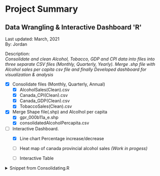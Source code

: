 # Project Summary 
## Data Wrangling  & Interactive Dashboard  **'R'**
Last updated: March, 2021 <br />
By: Jordan 

Description:<br />
*Consolidate and clean Alcohol, Tobacco, GDP and CPI data into files into three separate CSV files (Monthly, Quarterly, Yearly). Merge .shp file with Alcohol sales per capita csv file and finally Developed dashboard for visualization & analysis*

* [x] Consolidate files (Monthly, Quarterly, Annual) 
  * [x] AlcoholSales(Clean).csv
  * [x] Canada_CPI(Clean).csv
  * [x] Canada_GDP(Clean).csv
  * [x] TobaccoSales(Clean).csv

* [x] Merge Shape file(.shp) and Alcolhol per capita  
  * [x] gpr_000b11a_e.shp
  * [x] consolidatedAlcoholPercapita.csv

* [ ] Interactive Dashboard.
  * [x] Line chart Percentage increase/decrease
  * [ ] Heat map of canada provincial alcohol sales _(Work in progess)_ 
  * [ ] Interactive Table


<details>
  <Summary> Snippet from Consolidating.R </Summary>
    ``` R
        
        #Creating a dataframe that will hold monthly sales and GDP information. 

        #Empty data frame
        ConsolidatedMonthly = data.frame() 
        
        #Translating Horizontal Alcohol sale datato vertical
        for (i in 1:length(colnames(AlcoholSales))){
          ConsolidatedMonthly[i,1] = colnames(AlcoholSales)[i] # Whole date`` 
          ConsolidatedMonthly[i,2] = "" # Leaving blank for Year & Quarter (See 3rd line down)
          ConsolidatedMonthly[i,3] = as.numeric(substr(colnames(AlcoholSales)[i],1,4)) # Year 
          ConsolidatedMonthly[i,4] = paste0("Q",ceiling(as.numeric(substr(colnames(AlcoholSales)[i],5,6))/3)) # Quarter
          ConsolidatedMonthly[i,2] = paste0(ConsolidatedMonthly[i,4],".",ConsolidatedMonthly[i,3]) # Year & Quarter
          ConsolidatedMonthly[i,5] = as.numeric(AlcoholSales[1,i]) # sales
        }

        #Alcohol SALE  Percentage Change
        for (i in 1:(length(row.names(ConsolidatedMonthly))-1)){
          ConsolidatedMonthly[(i+1),6] = round(as.numeric(((ConsolidatedMonthly[(i+1),5]/ConsolidatedMonthly[i,5])-1)*100),2)
        }
    ```

</details>
